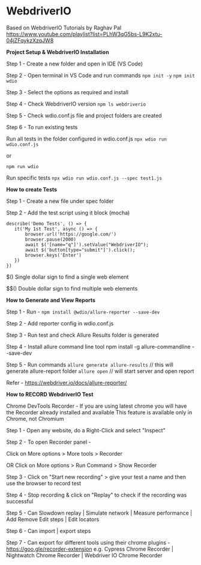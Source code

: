 # WebdriverIO
Based on WebdriverIO Tutorials by Raghav Pal 
https://www.youtube.com/playlist?list=PLhW3qG5bs-L9K2xtu-04jZFqykzXzqJW8

**Project Setup & WebdriverIO Installation**

Step 1 - Create a new folder and open in IDE (VS Code)

Step 2 - Open terminal in VS Code and run commands  	```npm init -y```
											   	```npm init wdio```
                          
Step 3 - Select the options as required and install

Step 4 - Check WebdriverIO version 					```npm ls webdriverio```

Step 5 - Check wdio.conf.js file and project folders are created

Step 6 - To run existing tests

Run all tests in the folder configured in wdio.conf.js 	```npx wdio run wdio.conf.js```

or

```npm run wdio```

Run specific tests	 ```npx wdio run wdio.conf.js --spec test1.js```



**How to create Tests**

Step 1 - Create a new file under spec folder

Step 2 - Add the test script using it block (mocha)	

```
describe('Demo Tests', () => {
   it('My 1st Test', async () => {
       browser.url('https://google.com/')
       browser.pause(2000)
       await $('[name="q"]').setValue("WebdriverIO");
       await $('button[type="submit"]').click();
       browser.keys('Enter')
   })
})
```

$()   Single dollar sign to find a single web element

$$() Double dollar sign to find multiple web elements




**How to Generate and View Reports**

Step 1 - Run - ```npm install @wdio/allure-reporter --save-dev```

Step 2 - Add reporter config in wdio.conf.js

Step 3 - Run test and check Allure Results folder is generated

Step 4 - Install allure command line tool  npm install -g allure-commandline --save-dev

Step 5 - Run commands
		```allure generate allure-results```	// this will generate allure-report folder
		```allure open```				// will start server and open report

Refer - https://webdriver.io/docs/allure-reporter/




**How to RECORD WebdriverIO Test**

Chrome DevTools Recorder - If you are using latest chrome  you will have the Recorder already installed and available   This feature is available only in Chrome, not Chromium


Step 1 - Open any website, do a Right-Click and select "Inspect"

Step 2 - To open Recorder panel - 

Click on More options       > More tools > Recorder

OR Click on More options      > Run Command > Show Recorder

Step 3 - Click on "Start new recording" > give your test a name and then use the browser to record test

Step 4 - Stop recording & click on "Replay" to check if the recording was successful 

Step 5 - Can Slowdown replay | Simulate network | Measure performance | Add Remove Edit steps | Edit locators

Step 6 - Can import | export steps

Step 7 - Can export for different tools using their chrome plugins - https://goo.gle/recorder-extension  e.g. 
Cypress Chrome Recorder  |  Nightwatch Chrome Recorder  |  Webdriver IO Chrome Recorder

